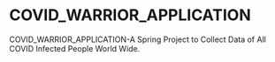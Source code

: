 # COVID_WARRIOR_APPLICATION
COVID_WARRIOR_APPLICATION-A Spring Project to Collect Data of All COVID Infected People World Wide.
